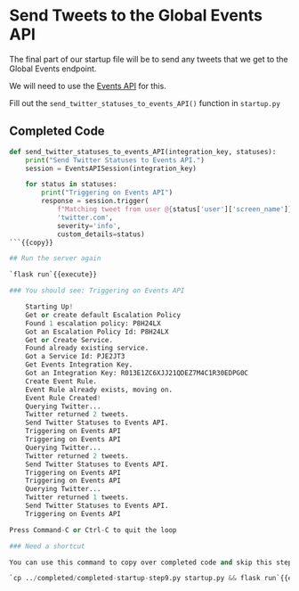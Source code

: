 # Send Tweets to the Global Events API

The final part of our startup file will be to send any tweets that we get to the Global Events endpoint.

We will need to use the [Events API](https://developer.pagerduty.com/api-reference/reference/events-v2/openapiv3.json/paths/~1enqueue/post) for this.

Fill out the `send_twitter_statuses_to_events_API()` function in `startup.py`

## Completed Code

```python
def send_twitter_statuses_to_events_API(integration_key, statuses):
    print("Send Twitter Statuses to Events API.")
    session = EventsAPISession(integration_key)

    for status in statuses:
        print("Triggering on Events API")
        response = session.trigger(
            f"Matching tweet from user @{status['user']['screen_name']}",
            'twitter.com',
            severity='info',
            custom_details=status)
```{{copy}}

## Run the server again

`flask run`{{execute}}

### You should see: Triggering on Events API

    Starting Up!
    Get or create default Escalation Policy
    Found 1 escalation policy: P8H24LX
    Got an Escalation Policy Id: P8H24LX
    Get or Create Service.
    Found already existing service.
    Got a Service Id: PJE2JT3
    Get Events Integration Key.
    Got an Integration Key: R013E1ZC6XJJ21QDEZ7M4C1R30EDPG0C
    Create Event Rule.
    Event Rule already exists, moving on.
    Event Rule Created!
    Querying Twitter...
    Twitter returned 2 tweets.
    Send Twitter Statuses to Events API.
    Triggering on Events API
    Triggering on Events API
    Querying Twitter...
    Twitter returned 2 tweets.
    Send Twitter Statuses to Events API.
    Triggering on Events API
    Triggering on Events API
    Querying Twitter...
    Twitter returned 1 tweets.
    Send Twitter Statuses to Events API.
    Triggering on Events API

Press Command-C or Ctrl-C to quit the loop

### Need a shortcut

You can use this command to copy over completed code and skip this step.

`cp ../completed/completed-startup-step9.py startup.py && flask run`{{execute}}
